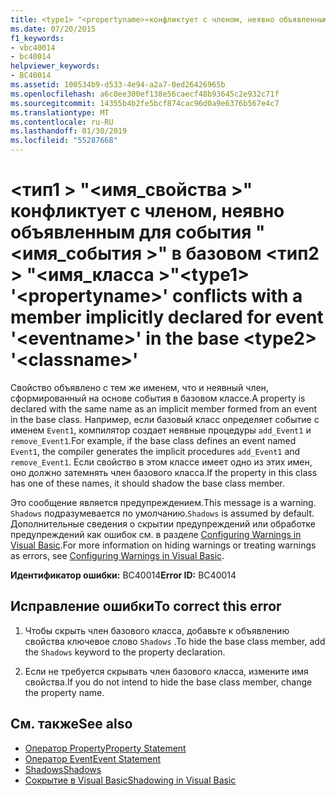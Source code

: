 ```yaml
---
title: <type1> "<propertyname>«конфликтует с членом, неявно объявленным для события»<eventname>" в базовом <type2> "<classname>"
ms.date: 07/20/2015
f1_keywords:
- vbc40014
- bc40014
helpviewer_keywords:
- BC40014
ms.assetid: 100534b9-d533-4e94-a2a7-0ed26426965b
ms.openlocfilehash: a6c0ee300ef138e56caecf48b93645c2e932c71f
ms.sourcegitcommit: 14355b4b2fe5bcf874cac96d0a9e6376b567e4c7
ms.translationtype: MT
ms.contentlocale: ru-RU
ms.lasthandoff: 01/30/2019
ms.locfileid: "55287668"
---
```

# <a name="type1-propertyname-conflicts-with-a-member-implicitly-declared-for-event-eventname-in-the-base-type2-classname"></a><span data-ttu-id="bac27-102">\<тип1 > "\<имя_свойства >" конфликтует с членом, неявно объявленным для события "\<имя_события >" в базовом \<тип2 > "\<имя_класса >"</span><span class="sxs-lookup"><span data-stu-id="bac27-102">\<type1> '\<propertyname>' conflicts with a member implicitly declared for event '\<eventname>' in the base \<type2> '\<classname>'</span></span>
<span data-ttu-id="bac27-103">Свойство объявлено с тем же именем, что и неявный член, сформированный на основе события в базовом классе.</span><span class="sxs-lookup"><span data-stu-id="bac27-103">A property is declared with the same name as an implicit member formed from an event in the base class.</span></span> <span data-ttu-id="bac27-104">Например, если базовый класс определяет событие с именем `Event1`, компилятор создает неявные процедуры `add_Event1` и `remove_Event1`.</span><span class="sxs-lookup"><span data-stu-id="bac27-104">For example, if the base class defines an event named `Event1`, the compiler generates the implicit procedures `add_Event1` and `remove_Event1`.</span></span> <span data-ttu-id="bac27-105">Если свойство в этом классе имеет одно из этих имен, оно должно затемнять член базового класса.</span><span class="sxs-lookup"><span data-stu-id="bac27-105">If the property in this class has one of these names, it should shadow the base class member.</span></span>  
  
 <span data-ttu-id="bac27-106">Это сообщение является предупреждением.</span><span class="sxs-lookup"><span data-stu-id="bac27-106">This message is a warning.</span></span> <span data-ttu-id="bac27-107">`Shadows` подразумевается по умолчанию.</span><span class="sxs-lookup"><span data-stu-id="bac27-107">`Shadows` is assumed by default.</span></span> <span data-ttu-id="bac27-108">Дополнительные сведения о скрытии предупреждений или обработке предупреждений как ошибок см. в разделе [Configuring Warnings in Visual Basic](/visualstudio/ide/configuring-warnings-in-visual-basic).</span><span class="sxs-lookup"><span data-stu-id="bac27-108">For more information on hiding warnings or treating warnings as errors, see [Configuring Warnings in Visual Basic](/visualstudio/ide/configuring-warnings-in-visual-basic).</span></span>  
  
 <span data-ttu-id="bac27-109">**Идентификатор ошибки:** BC40014</span><span class="sxs-lookup"><span data-stu-id="bac27-109">**Error ID:** BC40014</span></span>  
  
## <a name="to-correct-this-error"></a><span data-ttu-id="bac27-110">Исправление ошибки</span><span class="sxs-lookup"><span data-stu-id="bac27-110">To correct this error</span></span>  
  
1.  <span data-ttu-id="bac27-111">Чтобы скрыть член базового класса, добавьте к объявлению свойства ключевое слово `Shadows` .</span><span class="sxs-lookup"><span data-stu-id="bac27-111">To hide the base class member, add the `Shadows` keyword to the property declaration.</span></span>  
  
2.  <span data-ttu-id="bac27-112">Если не требуется скрывать член базового класса, измените имя свойства.</span><span class="sxs-lookup"><span data-stu-id="bac27-112">If you do not intend to hide the base class member, change the property name.</span></span>  
  
## <a name="see-also"></a><span data-ttu-id="bac27-113">См. также</span><span class="sxs-lookup"><span data-stu-id="bac27-113">See also</span></span>
- [<span data-ttu-id="bac27-114">Оператор Property</span><span class="sxs-lookup"><span data-stu-id="bac27-114">Property Statement</span></span>](../../visual-basic/language-reference/statements/property-statement.md)
- [<span data-ttu-id="bac27-115">Оператор Event</span><span class="sxs-lookup"><span data-stu-id="bac27-115">Event Statement</span></span>](../../visual-basic/language-reference/statements/event-statement.md)
- [<span data-ttu-id="bac27-116">Shadows</span><span class="sxs-lookup"><span data-stu-id="bac27-116">Shadows</span></span>](../../visual-basic/language-reference/modifiers/shadows.md)
- [<span data-ttu-id="bac27-117">Сокрытие в Visual Basic</span><span class="sxs-lookup"><span data-stu-id="bac27-117">Shadowing in Visual Basic</span></span>](../../visual-basic/programming-guide/language-features/declared-elements/shadowing.md)

